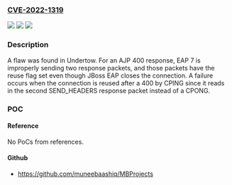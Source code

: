 ### [CVE-2022-1319](https://cve.mitre.org/cgi-bin/cvename.cgi?name=CVE-2022-1319)
![](https://img.shields.io/static/v1?label=Product&message=undertow&color=blue)
![](https://img.shields.io/static/v1?label=Version&message=%3D%20Fixed%20in%202.3.0.Final%2C%202.2.18.Final%2C%202.2.17.SP3%2C%202.2.17.SP4%2C%202.3.0.Alpha2%20&color=brighgreen)
![](https://img.shields.io/static/v1?label=Vulnerability&message=CWE-252%20-%20Unchecked%20Return%20Value.&color=brighgreen)

### Description

A flaw was found in Undertow. For an AJP 400 response, EAP 7 is improperly sending two response packets, and those packets have the reuse flag set even though JBoss EAP closes the connection. A failure occurs when the connection is reused after a 400 by CPING since it reads in the second SEND_HEADERS response packet instead of a CPONG.

### POC

#### Reference
No PoCs from references.

#### Github
- https://github.com/muneebaashiq/MBProjects


